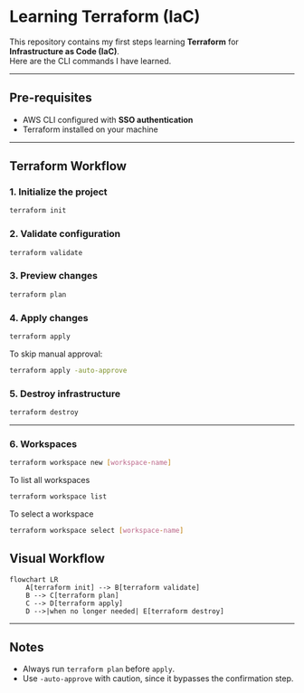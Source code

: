 # Learning Terraform (IaC)

This repository contains my first steps learning **Terraform** for **Infrastructure as Code (IaC)**.  
Here are the CLI commands I have learned.  

---

## Pre-requisites
- AWS CLI configured with **SSO authentication**  
- Terraform installed on your machine  

---

## Terraform Workflow

### 1. Initialize the project  
```bash
terraform init
```

### 2. Validate configuration  
```bash
terraform validate
```

### 3. Preview changes  
```bash
terraform plan
```

### 4. Apply changes  
```bash
terraform apply
```

To skip manual approval:  
```bash
terraform apply -auto-approve
```

### 5. Destroy infrastructure  
```bash
terraform destroy
```

---

### 6. Workspaces
```bash
terraform workspace new [workspace-name]
```
To list all workspaces
```bash
terraform workspace list
```
To select a workspace
```bash
terraform workspace select [workspace-name]
```

## Visual Workflow

```mermaid
flowchart LR
    A[terraform init] --> B[terraform validate]
    B --> C[terraform plan]
    C --> D[terraform apply]
    D -->|when no longer needed| E[terraform destroy]
```

---

## Notes
- Always run `terraform plan` before `apply`.  
- Use `-auto-approve` with caution, since it bypasses the confirmation step.  